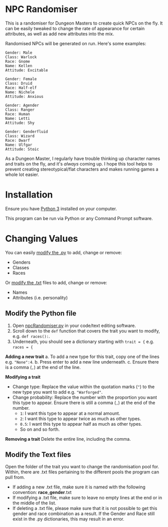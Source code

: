 # NPC Randomiser

This is a randomiser for Dungeon Masters to create quick NPCs on the fly. It can be easily tweaked to change the rate of appearance for certain attributes, as well as add new attributes into the mix. 

Randomised NPCs will be generated on run. Here's some examples:
```
Gender: Male
Class: Warlock
Race: Gnome
Name: Kellen
Attitude: Excitable
```

```
Gender: Female
Class: Druid
Race: Half-elf
Name: Nichele
Attitude: Anxious
```

```
Gender: Agender
Class: Ranger
Race: Human
Name: Letti
Attitude: Shy
```

```
Gender: Genderfluid
Class: Wizard
Race: Dwarf
Name: Ulfgar
Attitude: Stoic
```

As a Dungeon Master, I regularly have trouble thinking up character names and traits on the fly, and it's *always* coming up. I hope this tool helps to prevent creating stereotypical/flat characters and makes running games a whole lot easier.

# Installation
Ensure you have [Python 3](https://www.python.org/downloads/) installed on your computer.

This program can be run via Python or any Command Prompt software.

# Changing Values
You can easily [modify the .py](#modify-the-python-file) to add, change or remove:
- Genders
- Classes
- Races

Or [modify the .txt](#modify-the-text-files) files to add, change or remove:
- Names
- Attributes (i.e. personality)

## Modify the Python file
1. Open [npcRandomiser.py](https://github.com/buhains/NPC-Randomiser/blob/main/npcRandomiser.py) in your code/text editing software.
2. Scroll down to the `def` function that covers the trait you want to modify, e.g. `def races():`.
3. Underneath, you should see a dictionary starting with `trait = {` e.g. `races = {`

**Adding a new trait**
a. To add a new type for this trait, copy one of the lines e.g. `"None":4`. 
b. Press enter to add a new line underneath.
c. Ensure there is a comma (`,`) at the end of the line.

**Modifying a trait**
- Change type: Replace the value within the quotation marks (`"`) to the new type you want to add e.g. `"Warforged"`.
- Change probability: Replace the number with the proportion you want this type to appear. Ensure there is still a comma (`,`) at the end of the number.
    - `1`: I want this type to appear at a normal amount.
    - `2`: I want this type to appear twice as much as other types.
    - `0.5`: I want this type to appear half as much as other types.
    - So on and so forth.

**Removing a trait**
Delete the entire line, including the comma. 

## Modify the Text files
Open the folder of the trait you want to change the randomisation pool for. Within, there are .txt files pertaining to the different pools the program can pull from.
- If adding a new .txt file, make sure it is named with the following convention: **race**_**gender**.txt
- If modifying a .txt file, make sure to leave no empty lines at the end or in the middle of the list.
- If deleting a .txt file, please make sure that it is not possible to get this gender and race combination as a result.
If the Gender and Race still exist in the .py dictionaries, this may result in an error.